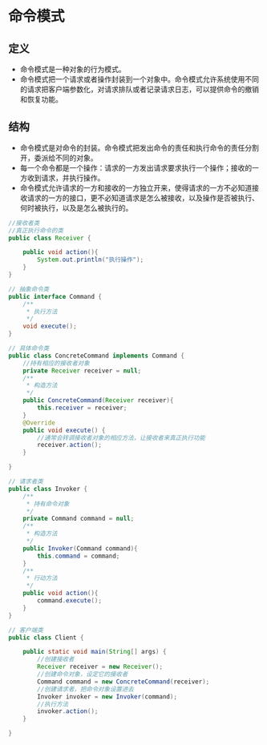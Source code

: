 # 命令模式

## 定义

* 命令模式是一种对象的行为模式。
* 命令模式把一个请求或者操作封装到一个对象中。命令模式允许系统使用不同的请求把客户端参数化，对请求排队或者记录请求日志，可以提供命令的撤销和恢复功能。

## 结构

* 命令模式是对命令的封装。命令模式把发出命令的责任和执行命令的责任分割开，委派给不同的对象。
* 每一个命令都是一个操作：请求的一方发出请求要求执行一个操作；接收的一方收到请求，并执行操作。
* 命令模式允许请求的一方和接收的一方独立开来，使得请求的一方不必知道接收请求的一方的接口，更不必知道请求是怎么被接收，以及操作是否被执行、何时被执行，以及是怎么被执行的。

```java
//接收者类
//真正执行命令的类
public class Receiver {

    public void action(){
        System.out.println("执行操作");
    }
}
```

```java
// 抽象命令类
public interface Command {
    /**
     * 执行方法
     */
    void execute();
}
```

```java
// 具体命令类
public class ConcreteCommand implements Command {
    //持有相应的接收者对象
    private Receiver receiver = null;
    /**
     * 构造方法
     */
    public ConcreteCommand(Receiver receiver){
        this.receiver = receiver;
    }
    @Override
    public void execute() {
        //通常会转调接收者对象的相应方法，让接收者来真正执行功能
        receiver.action();
    }

}
```

```java
// 请求者类
public class Invoker {
    /**
     * 持有命令对象
     */
    private Command command = null;
    /**
     * 构造方法
     */
    public Invoker(Command command){
        this.command = command;
    }
    /**
     * 行动方法
     */
    public void action(){
        command.execute();
    }
}
```

```java
// 客户端类
public class Client {

    public static void main(String[] args) {
        //创建接收者
        Receiver receiver = new Receiver();
        //创建命令对象，设定它的接收者
        Command command = new ConcreteCommand(receiver);
        //创建请求者，把命令对象设置进去
        Invoker invoker = new Invoker(command);
        //执行方法
        invoker.action();
    }

}
```



